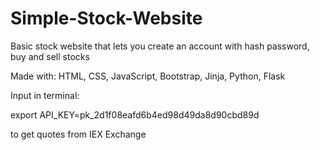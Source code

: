 # Simple-Stock-Website
Basic stock website that lets you create an account with hash password, buy and sell stocks

Made with: HTML, CSS, JavaScript, Bootstrap, Jinja, Python, Flask

Input in terminal:

export API_KEY=pk_2d1f08eafd6b4ed98d49da8d90cbd89d

to get quotes from IEX Exchange
